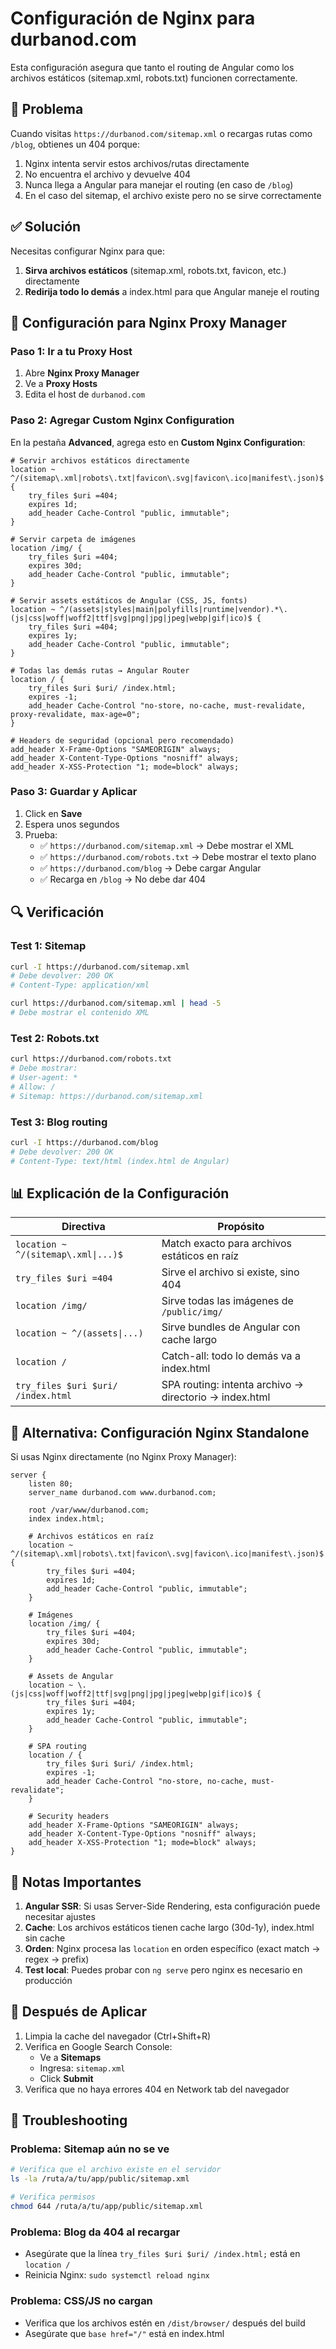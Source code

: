 # Configuración de Nginx para durbanod.com

Esta configuración asegura que tanto el routing de Angular como los archivos estáticos (sitemap.xml, robots.txt) funcionen correctamente.

## 🚨 Problema

Cuando visitas `https://durbanod.com/sitemap.xml` o recargas rutas como `/blog`, obtienes un 404 porque:
1. Nginx intenta servir estos archivos/rutas directamente
2. No encuentra el archivo y devuelve 404
3. Nunca llega a Angular para manejar el routing (en caso de `/blog`)
4. En el caso del sitemap, el archivo existe pero no se sirve correctamente

## ✅ Solución

Necesitas configurar Nginx para que:
1. **Sirva archivos estáticos** (sitemap.xml, robots.txt, favicon, etc.) directamente
2. **Redirija todo lo demás** a index.html para que Angular maneje el routing

## 📝 Configuración para Nginx Proxy Manager

### Paso 1: Ir a tu Proxy Host

1. Abre **Nginx Proxy Manager**
2. Ve a **Proxy Hosts**
3. Edita el host de `durbanod.com`

### Paso 2: Agregar Custom Nginx Configuration

En la pestaña **Advanced**, agrega esto en **Custom Nginx Configuration**:

```nginx
# Servir archivos estáticos directamente
location ~ ^/(sitemap\.xml|robots\.txt|favicon\.svg|favicon\.ico|manifest\.json)$ {
    try_files $uri =404;
    expires 1d;
    add_header Cache-Control "public, immutable";
}

# Servir carpeta de imágenes
location /img/ {
    try_files $uri =404;
    expires 30d;
    add_header Cache-Control "public, immutable";
}

# Servir assets estáticos de Angular (CSS, JS, fonts)
location ~ ^/(assets|styles|main|polyfills|runtime|vendor).*\.(js|css|woff|woff2|ttf|svg|png|jpg|jpeg|webp|gif|ico)$ {
    try_files $uri =404;
    expires 1y;
    add_header Cache-Control "public, immutable";
}

# Todas las demás rutas → Angular Router
location / {
    try_files $uri $uri/ /index.html;
    expires -1;
    add_header Cache-Control "no-store, no-cache, must-revalidate, proxy-revalidate, max-age=0";
}

# Headers de seguridad (opcional pero recomendado)
add_header X-Frame-Options "SAMEORIGIN" always;
add_header X-Content-Type-Options "nosniff" always;
add_header X-XSS-Protection "1; mode=block" always;
```

### Paso 3: Guardar y Aplicar

1. Click en **Save**
2. Espera unos segundos
3. Prueba:
   - ✅ `https://durbanod.com/sitemap.xml` → Debe mostrar el XML
   - ✅ `https://durbanod.com/robots.txt` → Debe mostrar el texto plano
   - ✅ `https://durbanod.com/blog` → Debe cargar Angular
   - ✅ Recarga en `/blog` → No debe dar 404

## 🔍 Verificación

### Test 1: Sitemap
```bash
curl -I https://durbanod.com/sitemap.xml
# Debe devolver: 200 OK
# Content-Type: application/xml

curl https://durbanod.com/sitemap.xml | head -5
# Debe mostrar el contenido XML
```

### Test 2: Robots.txt
```bash
curl https://durbanod.com/robots.txt
# Debe mostrar:
# User-agent: *
# Allow: /
# Sitemap: https://durbanod.com/sitemap.xml
```

### Test 3: Blog routing
```bash
curl -I https://durbanod.com/blog
# Debe devolver: 200 OK
# Content-Type: text/html (index.html de Angular)
```

## 📊 Explicación de la Configuración

| Directiva | Propósito |
|-----------|-----------|
| `location ~ ^/(sitemap\.xml\|...)$` | Match exacto para archivos estáticos en raíz |
| `try_files $uri =404` | Sirve el archivo si existe, sino 404 |
| `location /img/` | Sirve todas las imágenes de `/public/img/` |
| `location ~ ^/(assets\|...)` | Sirve bundles de Angular con cache largo |
| `location /` | Catch-all: todo lo demás va a index.html |
| `try_files $uri $uri/ /index.html` | SPA routing: intenta archivo → directorio → index.html |

## 🔧 Alternativa: Configuración Nginx Standalone

Si usas Nginx directamente (no Nginx Proxy Manager):

```nginx
server {
    listen 80;
    server_name durbanod.com www.durbanod.com;
    
    root /var/www/durbanod.com;
    index index.html;

    # Archivos estáticos en raíz
    location ~ ^/(sitemap\.xml|robots\.txt|favicon\.svg|favicon\.ico|manifest\.json)$ {
        try_files $uri =404;
        expires 1d;
        add_header Cache-Control "public, immutable";
    }

    # Imágenes
    location /img/ {
        try_files $uri =404;
        expires 30d;
        add_header Cache-Control "public, immutable";
    }

    # Assets de Angular
    location ~ \.(js|css|woff|woff2|ttf|svg|png|jpg|jpeg|webp|gif|ico)$ {
        try_files $uri =404;
        expires 1y;
        add_header Cache-Control "public, immutable";
    }

    # SPA routing
    location / {
        try_files $uri $uri/ /index.html;
        expires -1;
        add_header Cache-Control "no-store, no-cache, must-revalidate";
    }

    # Security headers
    add_header X-Frame-Options "SAMEORIGIN" always;
    add_header X-Content-Type-Options "nosniff" always;
    add_header X-XSS-Protection "1; mode=block" always;
}
```

## 📝 Notas Importantes

1. **Angular SSR**: Si usas Server-Side Rendering, esta configuración puede necesitar ajustes
2. **Cache**: Los archivos estáticos tienen cache largo (30d-1y), index.html sin cache
3. **Orden**: Nginx procesa las `location` en orden específico (exact match → regex → prefix)
4. **Test local**: Puedes probar con `ng serve` pero nginx es necesario en producción

## 🚀 Después de Aplicar

1. Limpia la cache del navegador (Ctrl+Shift+R)
2. Verifica en Google Search Console:
   - Ve a **Sitemaps**
   - Ingresa: `sitemap.xml`
   - Click **Submit**
3. Verifica que no haya errores 404 en Network tab del navegador

## 🐛 Troubleshooting

### Problema: Sitemap aún no se ve
```bash
# Verifica que el archivo existe en el servidor
ls -la /ruta/a/tu/app/public/sitemap.xml

# Verifica permisos
chmod 644 /ruta/a/tu/app/public/sitemap.xml
```

### Problema: Blog da 404 al recargar
- Asegúrate que la línea `try_files $uri $uri/ /index.html;` está en `location /`
- Reinicia Nginx: `sudo systemctl reload nginx`

### Problema: CSS/JS no cargan
- Verifica que los archivos estén en `/dist/browser/` después del build
- Asegúrate que `base href="/"` está en index.html
